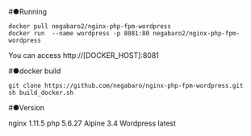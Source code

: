 #●Running

```
docker pull negabaro2/nginx-php-fpm-wordpress
docker run  --name wordpress -p 8081:80 negabaro2/nginx-php-fpm-wordpress
```

  
You can access http://[DOCKER_HOST]:8081

#●docker build

```
git clone https://github.com/negabaro/nginx-php-fpm-wordpress.git
sh build_docker.sh
```

#●Version

  nginx 1.11.5
  php 5.6.27
  Alpine 3.4
  Wordpress latest
